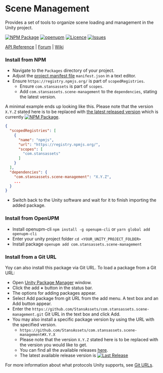 # Scene Management
Provides a set of tools to organize scene loading and management in the Unity project.

[![NPM Package](https://img.shields.io/npm/v/com.stansassets.scene-management)](https://www.npmjs.com/package/com.stansassets.scene-management)
[![openupm](https://img.shields.io/npm/v/com.stansassets.scene-management?label=openupm&registry_uri=https://package.openupm.com)](https://openupm.com/packages/com.stansassets.scene-management/)
[![Licence](https://img.shields.io/npm/l/com.stansassets.scene-management)](https://github.com/StansAssets/com.stansassets.scene-management/blob/master/LICENSE)
[![Issues](https://img.shields.io/github/issues/StansAssets/com.stansassets.scene-management)](https://github.com/StansAssets/com.stansassets.scene-management/issues)

<!-- Add some useful links here -->

[API Reference](https://myapi) | [Forum](https://myforum) | [Wiki](https://github.com/StansAssets/com.stansassets.scene-management/wiki)

### Install from NPM
* Navigate to the `Packages` directory of your project.
* Adjust the [project manifest file](https://docs.unity3d.com/Manual/upm-manifestPrj.html) `manifest.json` in a text editor.
* Ensure `https://registry.npmjs.org/` is part of `scopedRegistries`.
  * Ensure `com.stansassets` is part of `scopes`.
  * Add `com.stansassets.scene-management` to the `dependencies`, stating the latest version.

A minimal example ends up looking like this. Please note that the version `X.Y.Z` stated here is to be replaced with [the latest released version](https://www.npmjs.com/package/com.stansassets.foundation) which is currently [![NPM Package](https://img.shields.io/npm/v/com.stansassets.foundation)](https://www.npmjs.com/package/com.stansassets.foundation).
  ```json
  {
    "scopedRegistries": [
      {
        "name": "npmjs",
        "url": "https://registry.npmjs.org/",
        "scopes": [
          "com.stansassets"
        ]
      }
    ],
    "dependencies": {
      "com.stansassets.scene-management": "X.Y.Z",
      ...
    }
  }
  ```
* Switch back to the Unity software and wait for it to finish importing the added package.

### Install from OpenUPM
* Install openupm-cli `npm install -g openupm-cli` or `yarn global add openupm-cli`
* Enter your unity project folder `cd <YOUR_UNITY_PROJECT_FOLDER>`
* Install package `openupm add com.stansassets.scene-management`

### Install from a Git URL
Yoy can also install this package via Git URL. To load a package from a Git URL:

* Open [Unity Package Manager](https://docs.unity3d.com/Manual/upm-ui.html) window.
* Click the add **+** button in the status bar.
* The options for adding packages appear.
* Select Add package from git URL from the add menu. A text box and an Add button appear.
* Enter the `https://github.com/StansAssets/com.stansassets.scene-management.git` Git URL in the text box and click Add.
* You may also install a specific package version by using the URL with the specified version.
  * `https://github.com/StansAssets/com.stansassets.scene-management#X.Y.X`
  * Please note that the version `X.Y.Z` stated here is to be replaced with the version you would like to get.
  * You can find all the available releases [here](https://github.com/StansAssets/com.stansassets.scene-management/releases).
  * The latest available release version is [![Last Release](https://img.shields.io/github/v/release/stansassets/com.stansassets.scene-management)](https://github.com/StansAssets/com.stansassets.scene-management/releases/latest)

For more information about what protocols Unity supports, see [Git URLs](https://docs.unity3d.com/Manual/upm-git.html).

